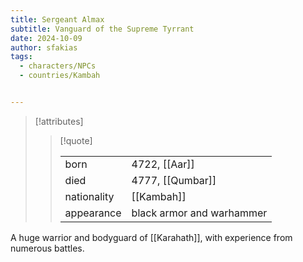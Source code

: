 ```yaml
---
title: Sergeant Almax
subtitle: Vanguard of the Supreme Tyrrant
date: 2024-10-09
author: sfakias
tags:
  - characters/NPCs
  - countries/Kambah


---
```

> [!attributes]
> 
> > [!quote]
> >
> > | | |
> > | --- | --- |
> > | born | 4722, [[Aar]] |
> > | died | 4777, [[Qumbar]] |
> > | nationality | [[Kambah]] |
> > | appearance | black armor and warhammer |

A huge warrior and bodyguard of [[Karahath]], with experience from numerous battles.